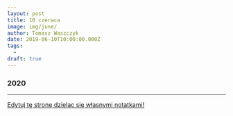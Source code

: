 ```yaml
---
layout: post
title: 10 czerwca
image: img/june/
author: Tomasz Waszczyk
date: 2019-06-10T10:00:00.000Z
tags:
  - 
draft: true
---
```


### 2020

<!-- <img src="./img/june/szumowina.jpg"><br><br> -->

---

<a href="https://github.com/TomaszWaszczyk/historia.waszczyk.com/edit/master/src/content/june-10.md" target="_blank">Edytuj tę stronę dzieląc się własnymi notatkami!</a>
